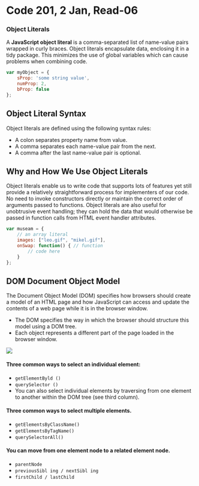 # Code 201, 2 Jan, Read-06
### Object Literals
A **JavaScript object literal** is a comma-separated list of name-value pairs wrapped in curly braces. Object literals encapsulate data, enclosing it in a tidy package. This minimizes the use of global variables which can cause problems when combining code.
```javascript
var myObject = {
    sProp: 'some string value',
    numProp: 2,
    bProp: false
};
```
## Object Literal Syntax

Object literals are defined using the following syntax rules:

-   A colon separates property name  from value.
-   A comma separates each name-value pair from the next.
-   A comma after the last name-value pair is optional.
 ## Why and How We Use Object Literals
 
Object literals enable us to write code that supports lots of features yet still provide a relatively straightforward process for implementers of our code. No need to invoke constructors directly or maintain the correct order of arguments passed to functions. Object literals are also useful for unobtrusive event handling; they can hold the data that would otherwise be passed in function calls from HTML event handler attributes.
```javascript
var museam = {
    // an array literal
    images: ["leo.gif", "mikel.gif"],
    onSwap: function() { // function
        // code here
    }
};
```

## DOM Document Object Model

The Document Object Model (DOM) specifies how browsers should create a model of an HTML page and how JavaScript can access and update the contents of a web page while it is in the browser window.

- The DOM specifies the way in which the browser should structure this model using a DOM tree.
- Each object represents a different part of the page loaded in the browser window.

![](https://cf.ppt-online.org/files/slide/l/lG6hjyFR8carDYH7oVAtPW3exEOg0sSpQ1JKfm/slide-4.jpg)
#### Three common ways to select an individual element:
- ```getElementByld ()```
- ```querySelector ()```
- You can also select individual elements by traversing from one element to another within the DOM tree (see third column).

####  Three common ways to select multiple elements.
- ```getElementsByClassName()```
- ```getElementsByTagName()```
- ```querySelectorAll()```

#### You can move from one element node to a related element node.
- ```parentNode```
- ```previousSibl ing / nextSibl ing```
- ```firstChild / lastChild```
